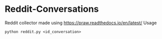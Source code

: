 # Reddit-Conversations

Reddit collector made using https://praw.readthedocs.io/en/latest/
Usage
```
python reddit.py <id_conversation>
```
